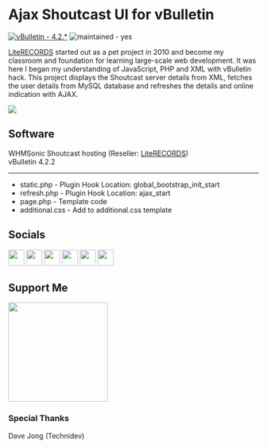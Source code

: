 # Ajax Shoutcast UI for vBulletin

[![vBulletin - 4.2.*](https://img.shields.io/badge/vBulletin-4.2.*-2ea44f)](https://) ![maintained - yes](https://img.shields.io/badge/maintained-yes-blue)

[LiteRECORDS](https://literecords.com) started out as a pet project in 2010 and become my classroom and foundation for learning large-scale web development. It was here I began my understanding of JavaScript, PHP and XML with vBulletin hack. This project displays the Shoutcast server details from XML, fetches the user details from MySQL database and refreshes the details and online indication with AJAX.

<img src="https://literecords.com/public/shoutcast-ajax-ui.png" />

## Software

WHMSonic Shoutcast hosting (Reseller: [LiteRECORDS](https://literecords.com))  
vBulletin 4.2.2

---

- static.php - Plugin Hook Location: global_bootstrap_init_start
- refresh.php - Plugin Hook Location: ajax_start
- page.php - Template code
- additional.css - Add to additional.css template

## Socials

<p align="left"> <a href="https://www.facebook.com/enitdev" target="_blank" rel="noreferrer"><img src="https://raw.githubusercontent.com/danielcranney/readme-generator/main/public/icons/socials/facebook.svg" width="32" height="32" /></a> <a href="https://www.github.com/enitdev" target="_blank" rel="noreferrer"><img src="https://raw.githubusercontent.com/danielcranney/readme-generator/main/public/icons/socials/github.svg" width="32" height="32" /></a> <a href="https://enitial.hashnode.dev" target="_blank" rel="noreferrer"><img src="https://raw.githubusercontent.com/danielcranney/readme-generator/main/public/icons/socials/hashnode.svg" width="32" height="32" /></a> <a href="https://www.linkedin.com/in/enitdev" target="_blank" rel="noreferrer"><img src="https://raw.githubusercontent.com/danielcranney/readme-generator/main/public/icons/socials/linkedin.svg" width="32" height="32" /></a> <a href="https://www.stackoverflow.com/users/enitdev" target="_blank" rel="noreferrer"><img src="https://raw.githubusercontent.com/danielcranney/readme-generator/main/public/icons/socials/stackoverflow.svg" width="32" height="32" /></a> <a href="https://www.twitter.com/enitdev" target="_blank" rel="noreferrer"><img src="https://raw.githubusercontent.com/danielcranney/readme-generator/main/public/icons/socials/twitter.svg" width="32" height="32" /></a></p>

## Support Me

<a href="https://www.buymeacoffee.com/enitial"><img src="https://cdn.buymeacoffee.com/buttons/v2/default-yellow.png" width="200" /></a>

### Special Thanks

Dave Jong (Technidev)
